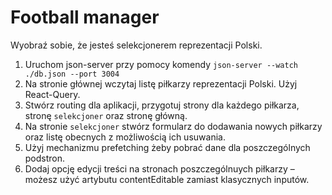# Football manager

Wyobraź sobie, że jesteś selekcjonerem reprezentacji Polski.

1. Uruchom json-server przy pomocy komendy `json-server --watch ./db.json --port 3004`
2. Na stronie głównej wczytaj listę piłkarzy reprezentacji Polski. Użyj React-Query.
3. Stwórz routing dla aplikacji, przygotuj strony dla każdego piłkarza, stronę `selekcjoner` oraz stronę główną. 
4. Na stronie `selekcjoner` stwórz formularz do dodawania nowych piłkarzy oraz listę obecnych z możliwością ich usuwania.
5. Użyj mechanizmu prefetching żeby pobrać dane dla poszczególnych podstron.
6. Dodaj opcję edycji treści na stronach poszczególnuych piłkarzy – możesz użyć artybutu contentEditable zamiast klasycznych inputów.

